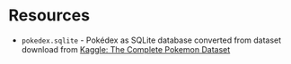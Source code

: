 # Resources

* `pokedex.sqlite` - Pokédex as SQLite database converted from dataset download from [Kaggle: The Complete Pokemon 
  Dataset](https://www.kaggle.com/datasets/rounakbanik/pokemon)
